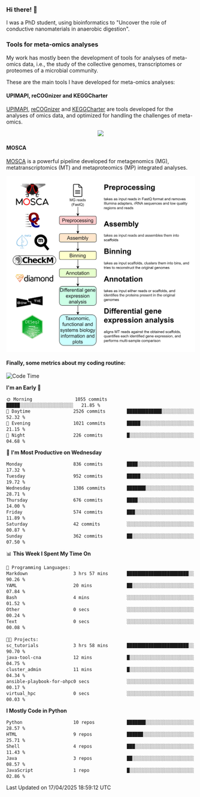 ### Hi there! 👋

I was a PhD student, using bioinformatics to "Uncover the role of conductive nanomaterials in anaerobic digestion".

### Tools for meta-omics analyses

My work has mostly been the development of tools for analyses of meta-omics data, i.e., the study of the collective genomes, transcriptomes or proteomes of a microbial community.

These are the main tools I have developed for meta-omics analyses:

#### UPIMAPI, reCOGnizer and KEGGCharter

[UPIMAPI](https://github.com/iquasere/UPIMAPI), [reCOGnizer](https://github.com/iquasere/reCOGnizer) and [KEGGCharter](https://github.com/iquasere/KEGGCharter) are tools developed for the analyses of omics data, and optimized for handling the challenges of meta-omics.

<p align="center">
    <img src="assets/annotation_paper.png">
</p>

#### MOSCA

[MOSCA](https://github.com/iquasere/MOSCA) is a powerful pipeline developed for metagenomics (MG), metatranscriptomics (MT) and metaproteomics (MP) integrated analyses.

<p align="center">
    <img src="assets/mosca_workflow.png" align="center" width="700">
</p>


#### Finally, some metrics about my coding routine:

<!--START_SECTION:waka-->
![Code Time](http://img.shields.io/badge/Code%20Time-915%20hrs%2051%20mins-blue)

**I'm an Early 🐤** 

```text
🌞 Morning                1055 commits        █████░░░░░░░░░░░░░░░░░░░░   21.85 % 
🌆 Daytime                2526 commits        █████████████░░░░░░░░░░░░   52.32 % 
🌃 Evening                1021 commits        █████░░░░░░░░░░░░░░░░░░░░   21.15 % 
🌙 Night                  226 commits         █░░░░░░░░░░░░░░░░░░░░░░░░   04.68 % 
```
📅 **I'm Most Productive on Wednesday** 

```text
Monday                   836 commits         ████░░░░░░░░░░░░░░░░░░░░░   17.32 % 
Tuesday                  952 commits         █████░░░░░░░░░░░░░░░░░░░░   19.72 % 
Wednesday                1386 commits        ███████░░░░░░░░░░░░░░░░░░   28.71 % 
Thursday                 676 commits         ████░░░░░░░░░░░░░░░░░░░░░   14.00 % 
Friday                   574 commits         ███░░░░░░░░░░░░░░░░░░░░░░   11.89 % 
Saturday                 42 commits          ░░░░░░░░░░░░░░░░░░░░░░░░░   00.87 % 
Sunday                   362 commits         ██░░░░░░░░░░░░░░░░░░░░░░░   07.50 % 
```


📊 **This Week I Spent My Time On** 

```text
💬 Programming Languages: 
Markdown                 3 hrs 57 mins       ███████████████████████░░   90.26 % 
YAML                     20 mins             ██░░░░░░░░░░░░░░░░░░░░░░░   07.84 % 
Bash                     4 mins              ░░░░░░░░░░░░░░░░░░░░░░░░░   01.52 % 
Other                    0 secs              ░░░░░░░░░░░░░░░░░░░░░░░░░   00.24 % 
Text                     0 secs              ░░░░░░░░░░░░░░░░░░░░░░░░░   00.08 % 

🐱‍💻 Projects: 
sc_tutorials             3 hrs 58 mins       ███████████████████████░░   90.70 % 
java-tool-cna            12 mins             █░░░░░░░░░░░░░░░░░░░░░░░░   04.75 % 
cluster_admin            11 mins             █░░░░░░░░░░░░░░░░░░░░░░░░   04.34 % 
ansible-playbook-for-ohpc0 secs              ░░░░░░░░░░░░░░░░░░░░░░░░░   00.17 % 
virtual_hpc              0 secs              ░░░░░░░░░░░░░░░░░░░░░░░░░   00.03 % 
```

**I Mostly Code in Python** 

```text
Python                   10 repos            ███████░░░░░░░░░░░░░░░░░░   28.57 % 
HTML                     9 repos             ██████░░░░░░░░░░░░░░░░░░░   25.71 % 
Shell                    4 repos             ███░░░░░░░░░░░░░░░░░░░░░░   11.43 % 
Java                     3 repos             ██░░░░░░░░░░░░░░░░░░░░░░░   08.57 % 
JavaScript               1 repo              █░░░░░░░░░░░░░░░░░░░░░░░░   02.86 % 
```




 Last Updated on 17/04/2025 18:59:12 UTC
<!--END_SECTION:waka-->
